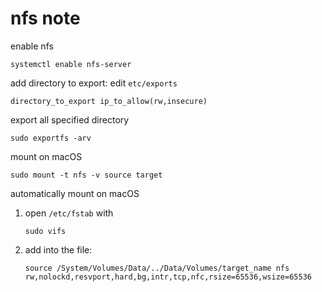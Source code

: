# nfs note

enable nfs

```shell
systemctl enable nfs-server
```

add directory to export:
edit `etc/exports`

```text
directory_to_export ip_to_allow(rw,insecure)
```

export all specified directory

```shell
sudo exportfs -arv
```

mount on macOS

```shell
sudo mount -t nfs -v source target
```

automatically mount on macOS

1. open `/etc/fstab` with

    ```shell
    sudo vifs
    ```

1. add into the file:

    ```
    source /System/Volumes/Data/../Data/Volumes/target_name nfs rw,nolockd,resvport,hard,bg,intr,tcp,nfc,rsize=65536,wsize=65536
    ```
